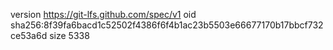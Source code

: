 version https://git-lfs.github.com/spec/v1
oid sha256:8f39fa6bacd1c52502f4386f6f4b1ac23b5503e66677170b17bbcf732ce53a6d
size 5338
